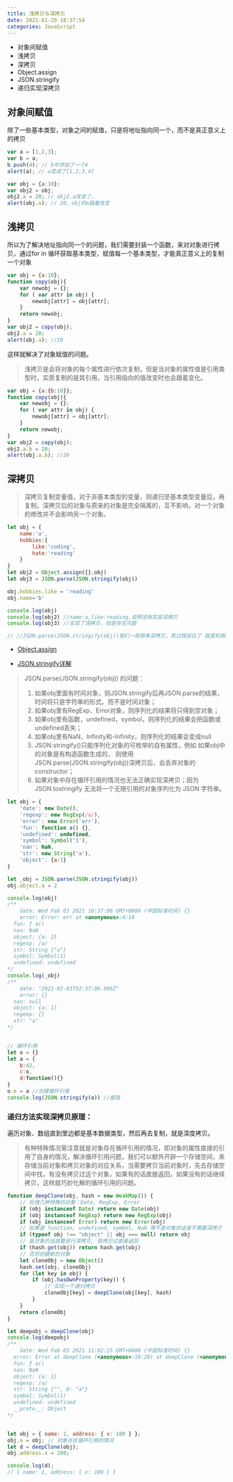 ```yaml
---
title: 浅拷贝与深拷贝
date: 2021-01-20 18:37:54
categories: JavaScript
---
```


* 对象间赋值
* 浅拷贝
* 深拷贝
* Object.assign
* JSON.stringify
* 递归实现深拷贝

## 对象间赋值

除了一些基本类型，对象之间的赋值，只是将地址指向同一个，而不是真正意义上的拷贝

```js
var a = [1,2,3];
var b = a;
b.push(4); // b中添加了一个4
alert(a); // a变成了[1,2,3,4] 

var obj = {a:10};
var obj2 = obj;
obj2.a = 20; // obj2.a改变了，
alert(obj.a); // 20，obj的a跟着改变 
```

## 浅拷贝

所以为了解决地址指向同一个的问题，我们需要封装一个函数，来对对象进行拷贝，通过for in 循环获取基本类型，赋值每一个基本类型，才能真正意义上的复制一个对象

```js
var obj = {a:10};
function copy(obj){
    var newobj = {};
    for ( var attr in obj) {
        newobj[attr] = obj[attr];
    }
    return newobj;
}
var obj2 = copy(obj);
obj2.a = 20;
alert(obj.a); //10  
```

这样就解决了对象赋值的问题。

> 浅拷贝是会将对象的每个属性进行依次复制，但是当对象的属性值是引用类型时，实质复制的是其引用，当引用指向的值改变时也会跟着变化。

```js
var obj = {a:{b:10}};
function copy(obj){
    var newobj = {};
    for ( var attr in obj) {
        newobj[attr] = obj[attr];
    }
    return newobj;
}
var obj2 = copy(obj);
obj2.a.b = 20;
alert(obj.a.b); //20  
```

## 深拷贝

> 深拷贝复制变量值，对于非基本类型的变量，则递归至基本类型变量后，再复制。深拷贝后的对象与原来的对象是完全隔离的，互不影响，对一个对象的修改并不会影响另一个对象。

```js
let obj = {
    name:'a',
    hobbies:{
        like:'coding',
        hate:'reading'
    }
}     
let obj2 = Object.assign({},obj)
let obj3 = JSON.parse(JSON.stringify(obj))

obj.hobbies.like = 'reading'
obj.name='b'

console.log(obj)
console.log(obj2) //name:a,like:reading,说明没有实现深拷贝
console.log(obj3) //实现了深拷贝，但是存在问题

// //JSON.parse(JSON.stringify(obj))我们一般用来深拷贝，其过程说白了 就是利用JSON.stringify 将js对象序列化（JSON字符串），再使用JSON.parse来反序列化(还原)js对象
```

* [Object.assign](https://developer.mozilla.org/zh-CN/docs/Web/JavaScript/Reference/Global_Objects/Object/assign)

* [JSON.stringify详解](https://jinjingxuan.github.io/2020/04/12/JavaScript-JSON.stringify%E8%AF%A6%E8%A7%A3/)

> JSON.parse(JSON.stringify(obj)) 的问题：
>
> 1. 如果obj里面有时间对象，则JSON.stringify后再JSON.parse的结果，时间将只是字符串的形式。而不是时间对象；
> 2. 如果obj里有RegExp、Error对象，则序列化的结果将只得到空对象；
> 3. 如果obj里有函数，undefined，symbol，则序列化的结果会把函数或 undefined丢失；
> 4. 如果obj里有NaN、Infinity和-Infinity，则序列化的结果会变成null
> 5. JSON.stringify()只能序列化对象的可枚举的自有属性，例如 如果obj中的对象是有构造函数生成的， 则使用JSON.parse(JSON.stringify(obj))深拷贝后，会丢弃对象的constructor；
> 6. 如果对象中存在循环引用的情况也无法正确实现深拷贝；因为JSON.tostringify 无法将一个无限引用的对象序列化为 JSON 字符串。

```js
let obj = {
    'date': new Date(),
    'regexp': new RegExp(/a/),
    'error': new Error('err'),
    'fun': function a() {},
    'undefined': undefined,
    'symbol': Symbol('1'),
    'nan': NaN,
    'str': new String('a'),
    'object': {a:1}
}

let _obj = JSON.parse(JSON.stringify(obj))
obj.object.a = 2

console.log(obj)
/**
	date: Wed Feb 03 2021 10:37:06 GMT+0800 (中国标准时间) {}
	error: Error: err at <anonymous>:4:14
  fun: ƒ a()
  nan: NaN
  object: {a: 2}
  regexp: /a/
  str: String {"a"}
  symbol: Symbol(1)
  undefined: undefined
*/
console.log(_obj)
/**
	date: "2021-02-03T02:37:06.906Z"
	error: {}
  nan: null
  object: {a: 1}
  regexp: {}
  str: "a"
*/


// 循环引用
let o = {}
let a = {
    b:42,
    c:o,
    d:function(){}
}
o.e = a //创建循环引用
console.log(JSON.stringify(a)) //报错
```

### 递归方法实现深拷贝原理：

遍历对象、数组直到里边都是基本数据类型，然后再去复制，就是深度拷贝。

> 有种特殊情况需注意就是对象存在循环引用的情况，即对象的属性直接的引用了自身的情况，解决循环引用问题，我们可以额外开辟一个存储空间，来存储当前对象和拷贝对象的对应关系，当需要拷贝当前对象时，先去存储空间中找，有没有拷贝过这个对象，如果有的话直接返回，如果没有的话继续拷贝，这样就巧妙化解的循环引用的问题。

```js
function deepClone(obj, hash = new WeakMap()) {
    // 处理几种特殊的对象：Date, RegExp, Error
    if (obj instanceof Date) return new Date(obj)
    if (obj instanceof RegExp) return new RegExp(obj)
    if (obj instanceof Error) return new Error(obj)
    // 如果是 function, undefined, symbol, NaN 等不是对象的话是不需要深拷贝
    if (typeof obj !== "object" || obj === null) return obj
    // 是对象的话就要进行深拷贝, 若拷贝过直接返回
    if (hash.get(obj)) return hash.get(obj)
    // 否则创建新的对象
    let cloneObj = new Object()
    hash.set(obj, cloneObj)
    for (let key in obj) {
        if (obj.hasOwnProperty(key)) {
            // 实现一个递归拷贝
            cloneObj[key] = deepClone(obj[key], hash)
        }
    }
    return cloneObj
}

let deepobj = deepClone(obj)
console.log(deepobj)
/**
	date: Wed Feb 03 2021 11:02:25 GMT+0800 (中国标准时间) {}
  error: Error at deepClone (<anonymous>:10:20) at deepClone (<anonymous>:16:29) at <anonymous>:35:15
  fun: ƒ a()
  nan: NaN
  object: {a: 1}
  regexp: /a/
  str: String {"", 0: "a"}
  symbol: Symbol(1)
  undefined: undefined
  __proto__: Object
*/


let obj = { name: 1, address: { x: 100 } };
obj.o = obj; // 对象存在循环引用的情况
let d = deepClone(obj);
obj.address.x = 200;

console.log(d);
// { name: 1, address: { x: 100 } }
```

